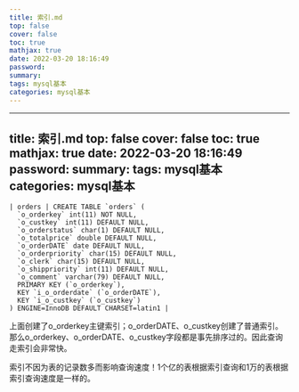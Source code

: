 ```yaml
---
title: 索引.md
top: false
cover: false
toc: true
mathjax: true
date: 2022-03-20 18:16:49
password:
summary:
tags: mysql基本
categories: mysql基本
---
```

---
title: 索引.md
top: false
cover: false
toc: true
mathjax: true
date: 2022-03-20 18:16:49
password:
summary:
tags: mysql基本
categories: mysql基本
---
~~~
| orders | CREATE TABLE `orders` (
  `o_orderkey` int(11) NOT NULL,
  `o_custkey` int(11) DEFAULT NULL,
  `o_orderstatus` char(1) DEFAULT NULL,
  `o_totalprice` double DEFAULT NULL,
  `o_orderDATE` date DEFAULT NULL,
  `o_orderpriority` char(15) DEFAULT NULL,
  `o_clerk` char(15) DEFAULT NULL,
  `o_shippriority` int(11) DEFAULT NULL,
  `o_comment` varchar(79) DEFAULT NULL,
  PRIMARY KEY (`o_orderkey`),
  KEY `i_o_orderdate` (`o_orderDATE`),
  KEY `i_o_custkey` (`o_custkey`)
) ENGINE=InnoDB DEFAULT CHARSET=latin1 |
~~~

上面创建了o_orderkey主键索引；o_orderDATE、o_custkey创建了普通索引。
那么o_orderkey、o_orderDATE、o_custkey字段都是事先排序过的。因此查询走索引会非常快。



索引不因为表的记录数多而影响查询速度！1个亿的表根据索引查询和1万的表根据索引查询速度是一样的。
